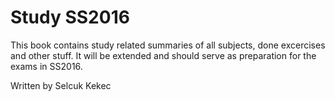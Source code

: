 # Study SS2016

This book contains study related summaries of all subjects, done excercises and other stuff. It will be extended and should serve as preparation for the exams in SS2016.

Written by Selcuk Kekec
